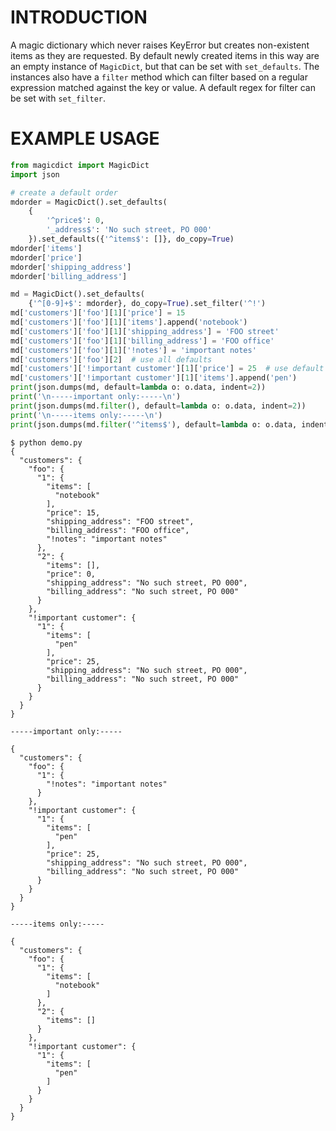 # INTRODUCTION

A magic dictionary which never raises KeyError but creates non-existent
items as they are requested. By default newly created items in this way are
an empty instance of `MagicDict`, but that can be set with `set_defaults`.
The instances also have a `filter` method which can filter based on
a regular expression matched against the key or value. A default regex for
filter can be set with `set_filter`.

# EXAMPLE USAGE

```python
from magicdict import MagicDict
import json

# create a default order
mdorder = MagicDict().set_defaults(
    {
        '^price$': 0,
        '_address$': 'No such street, PO 000'
    }).set_defaults({'^items$': []}, do_copy=True)
mdorder['items']
mdorder['price']
mdorder['shipping_address']
mdorder['billing_address']

md = MagicDict().set_defaults(
    {'^[0-9]+$': mdorder}, do_copy=True).set_filter('^!')
md['customers']['foo'][1]['price'] = 15
md['customers']['foo'][1]['items'].append('notebook')
md['customers']['foo'][1]['shipping_address'] = 'FOO street'
md['customers']['foo'][1]['billing_address'] = 'FOO office'
md['customers']['foo'][1]['!notes'] = 'important notes'
md['customers']['foo'][2]  # use all defaults
md['customers']['!important customer'][1]['price'] = 25  # use default address
md['customers']['!important customer'][1]['items'].append('pen')
print(json.dumps(md, default=lambda o: o.data, indent=2))
print('\n-----important only:-----\n')
print(json.dumps(md.filter(), default=lambda o: o.data, indent=2))
print('\n-----items only:-----\n')
print(json.dumps(md.filter('^items$'), default=lambda o: o.data, indent=2))
```

```
$ python demo.py
{
  "customers": {
    "foo": {
      "1": {
        "items": [
          "notebook"
        ],
        "price": 15,
        "shipping_address": "FOO street",
        "billing_address": "FOO office",
        "!notes": "important notes"
      },
      "2": {
        "items": [],
        "price": 0,
        "shipping_address": "No such street, PO 000",
        "billing_address": "No such street, PO 000"
      }
    },
    "!important customer": {
      "1": {
        "items": [
          "pen"
        ],
        "price": 25,
        "shipping_address": "No such street, PO 000",
        "billing_address": "No such street, PO 000"
      }
    }
  }
}

-----important only:-----

{
  "customers": {
    "foo": {
      "1": {
        "!notes": "important notes"
      }
    },
    "!important customer": {
      "1": {
        "items": [
          "pen"
        ],
        "price": 25,
        "shipping_address": "No such street, PO 000",
        "billing_address": "No such street, PO 000"
      }
    }
  }
}

-----items only:-----

{
  "customers": {
    "foo": {
      "1": {
        "items": [
          "notebook"
        ]
      },
      "2": {
        "items": []
      }
    },
    "!important customer": {
      "1": {
        "items": [
          "pen"
        ]
      }
    }
  }
}
```
